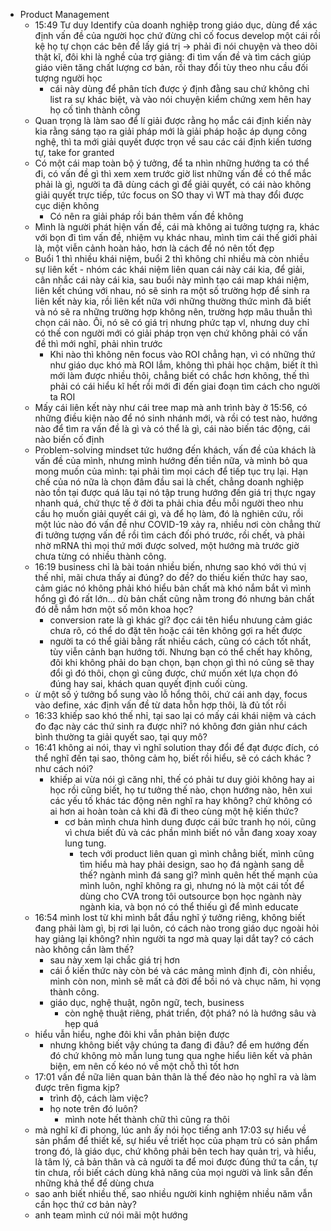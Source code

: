 - Product Management
	- 15:49 Tư duy Identify của doanh nghiệp trong giáo dục, dùng để xác định vấn đề của người học chứ đừng chỉ cố focus develop một cái rồi kệ họ tự chọn các bên để lấy giá trị -> phải đi nói chuyện và theo dõi thật kĩ, đôi khi là nghề của trợ giảng: đi tìm vấn đề và tìm cách giúp giáo viên tăng chất lượng cơ bản, rồi thay đổi tùy theo nhu cầu đối tượng người học
		- cái này dùng để phân tích được ý định đằng sau chứ không chỉ list ra sự khác biệt, và vào nói chuyện kiểm chứng xem hên hay họ cố tình thành công
	- Quan trọng là làm sao để lí giải được rằng họ mắc cái định kiến này kia rằng sáng tạo ra giải pháp mới là giải pháp hoặc áp dụng công nghệ, thì ta mới giải quyết được trọn về sau các cái định kiến tương tự, take for granted
	- Có một cái map toàn bộ ý tưởng, để ta nhìn những hướng ta có thể đi, có vấn đề gì thì xem xem trước giờ list những vấn đề có thể mắc phải là gì, người ta đã dùng cách gì để giải quyết, có cái nào không giải quyết trực tiếp, tức focus on SO thay vì WT mà thay đổi được cục diện không
		- Có nên ra giải pháp rồi bán thêm vấn đề không
	- Mình là người phát hiện vấn đề, cái mà không ai tưởng tượng ra, khác với bọn đi tìm vấn đề, nhiệm vụ khác nhau, mình tìm cái thế giới phải là, một viễn cảnh hoàn hảo, hơn là cách để nó nên tốt đẹp
	- Buổi 1 thì nhiều khái niệm, buổi 2 thì không chỉ nhiều mà còn nhiều sự liên kết - nhóm các khái niệm liên quan cái này cái kia, để giải, cân nhắc cái này cái kia, sau buổi này mình tạo cái map khái niệm, liên kết chúng với nhau, nó sẽ sinh ra một số trường hợp để sinh ra liên kết này kia, rồi liên kết nữa với những thường thức mình đã biết và nó sẽ ra những trường hợp không nên, trường hợp mâu thuẫn thì chọn cái nào. Ôi, nó sẽ có giá trị nhưng phức tạp vl, nhưng duy chỉ có thế con người mới có giải pháp trọn vẹn chứ không phải có vấn đề thì mới nghĩ, phải nhìn trước
		- Khi nào thì không nên focus vào ROI chẳng hạn, vì có những thứ như giáo dục khó mà ROI lắm, không thì phải học chậm, biết ít thì mới làm được nhiều thôi, chẳng biết có chắc hơn không, thế thì phải có cái hiểu kĩ hết rồi mới đi đến giai đoạn tìm cách cho người ta ROI
	- Mấy cái liên kết này như cái tree map mà anh trình bày ở 15:56, có những điều kiện nào để nó sinh nhánh mới, và rồi có test nào, hướng nào để tìm ra vấn đề là gì và có thể là gì, cái nào biến tác động, cái nào biến cố định
	- Problem-solving mindset tức hướng đến khách, vấn đề của khách là vấn đề của mình, nhưng mình hướng đến tiền nữa, và mình bỏ qua mong muốn của mình: tại phải tìm mọi cách để tiếp tục trụ lại. Hạn chế của nó nữa là chọn đâm đầu sai là chết, chẳng doanh nghiệp nào tồn tại được quá lâu tại nó tập trung hướng đến giá trị thực ngay nhanh quá, chứ thực tế ở đời ta phải chia đều mỗi người theo nhu cầu họ muốn giải quyết cái gì, và để họ làm, đó là nghiên cứu, rồi một lúc nào đó vấn đề như COVID-19 xảy ra, nhiều nơi còn chẳng thử đi tưởng tượng vấn đề rồi tìm cách đối phó trước, rồi chết, và phải nhờ mRNA thì mọi thứ mới được solved, một hướng mà trước giờ chưa từng có nhiều thành công.
	- 16:19 business chỉ là bài toán nhiều biến, nhưng sao khó với thú vị thế nhỉ, mãi chưa thấy ai đúng? do đề? do thiếu kiến thức hay sao, cảm giác nó không phải khó hiểu bản chất mà khó nắm bắt vì mình hổng gì đó rất lớn... dù bản chất cũng nằm trong đó nhưng bản chất đó dễ nắm hơn một số môn khoa học?
		- conversion rate là gì khác gì? đọc cái tên hiểu nhưung cảm giác chưa rõ, có thể do đặt tên hoặc cái tên không gợi ra hết được
		- người ta có thể giải bằng rất nhiều cách, cũng có cách tốt nhất, tùy viễn cảnh bạn hướng tới. Nhưng bạn có thể chết hay không, đôi khi không phải do bạn chọn, bạn chọn gì thì nó cũng sẽ thay đổi gì đó thôi, chọn gì cũng được, chứ muốn xét lựa chọn đó đúng hay sai, khách quan quyết định cuối cùng.
	- ừ một số ý tưởng bổ sung vào lỗ hổng thôi, chứ cái anh dạy, focus vào define, xác định vấn đề từ data hỗn hợp thôi, là đủ tốt rồi
	- 16:33 khiếp sao khó thế nhỉ, tại sao lại có mấy cái khái niệm và cách đo đạc này các thứ sinh ra được nhỉ? nó không đơn giản như cách bình thường ta giải quyết sao, tại quy mô?
	- 16:41 không ai nói, thay vì nghĩ solution thay đổi để đạt được đích, có thể nghĩ đến tại sao, thông cảm họ, biết rồi hiểu, sẽ có cách khác ? như cách nói?
		- khiếp ai vừa nói gì căng nhỉ, thế có phải tư duy giỏi không hay ai học rồi cũng biết, họ tư tưởng thế nào, chọn hướng nào, hên xui các yếu tố khác tác động nên nghĩ ra hay không? chứ không có ai hơn ai hoàn toàn cả khi đã đi theo cùng một hệ kiến thức?
			- cơ bản mình chưa hình dung được cái bức tranh họ nói, cũng vì chưa biết đủ và các phần mình biết nó vẫn đang xoay xoay lung tung.
				- tech với product liên quan gì mình chẳng biết, mình cũng tìm hiểu mà hay phải design, sao họ đá ngành sang dễ thế? ngành mình đá sang gì? mình quên hết thế mạnh của mình luôn, nghĩ không ra gì, nhưng nó là một cái tốt để dùng cho CVA trong tôi outsource bọn học ngành này ngành kia, và bọn nó có thể thiếu gì để mình educate
	- 16:54 mình lost từ khi mình bắt đầu nghĩ ý tưởng riêng, không biết đang phải làm gì, bị rơi lại luôn, có cách nào trong giáo dục ngoài hỏi hay giảng lại không? nhìn người ta ngơ mà quay lại dắt tay? có cách nào không cần làm thế?
		- sau này xem lại chắc giá trị hơn
		- cái ổ kiến thức này còn bé và các mảng mình định đi, còn nhiều, mình còn non, mình sẽ mất cả đời để bồi nó và chục năm, hi vọng thành công.
		- giáo dục, nghệ thuật, ngôn ngữ, tech, business
			- còn nghệ thuật riêng, phát triển, đột phá? nó là hướng sâu và hẹp quá
	- hiểu vẫn hiểu, nghe đôi khi vẫn phản biện được
		- nhưng không biết vậy chúng ta đang đi đâu? để em hướng đến đó chứ không mò mẫn lung tung qua nghe hiểu liên kết và phản biện, em nên cố kéo nó về một chỗ thì tốt hơn
	- 17:01 vấn đề nữa liên quan bản thân là thế đéo nào họ nghĩ ra và làm được trên figma kịp?
		- trình độ, cách làm việc?
		- họ note trên đó luôn?
			- mình note hết thành chữ thì cũng ra thôi
	- mà nghĩ kĩ đi phong, lúc anh ấy nói học tiếng anh 17:03 sự hiểu về sản phẩm để thiết kế, sự hiểu về triết học của phạm trù có sản phẩm trong đó, là giáo dục, chứ không phải bên tech hay quản trị, và hiểu, là tâm lý, cả bản thân và cả người ta để moi được đúng thứ ta cần, tự tin chưa, rồi biết cách dùng khả năng của mọi người và link sẵn đến những khả thể để dùng chưa
	- sao anh biết nhiều thế, sao nhiều người kinh nghiệm nhiều năm vẫn cần học thứ cơ bản này?
	- anh team mình cứ nói mãi một hướng